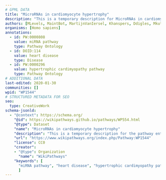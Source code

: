 ```yaml
---
# GPML DATA
title: "MicroRNAs in cardiomyocyte hypertrophy"
description: "This is a temporary description for MicroRNAs in cardiomyocyte hypertrophy"
authors: [MLevels, MaintBot, MartijnVanIersel, Khanspers, Ddigles, Mkutmon, AlexanderPico, Egonw, Susan, Fehrhart, Marvin M2]
organisms: [Homo sapiens]
annotations:
  - id: PW:0000808
    value: miRNA pathway
    type: Pathway Ontology
  - id: DOID:114
    value: heart disease
    type: Disease
  - id: PW:0000296
    value: hypertrophic cardimyopathy pathway
    type: Pathway Ontology
# ADDITIONAL DATA
last-edited: 2020-01-30
communities: []
wpid: "WP1544"
# STRUCTURED METADATA FOR SEO
seo:
  type: CreativeWork
schema-jsonld:
  - "@context": https://schema.org/
    "@id": https://wikipathways.github.io/pathways/WP554.html
    "@type": Dataset
    "name": "MicroRNAs in cardiomyocyte hypertrophy"
    "description": "This is a temporary description for the pathway entitled: MicroRNAs in cardiomyocyte hypertrophy"
    "url": "https://www.wikipathways.org/index.php/Pathway:WP1544"
    "license": CC0
    "creator":
    - "@type": Organization
      "name": "WikiPathways"
    "keywords": [
      "miRNA pathway", "heart disease", "hypertrophic cardimyopathy pathway",
      ]
---
```

